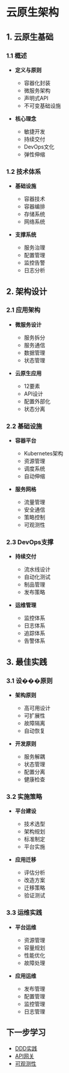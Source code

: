 # 云原生架构

## 1. 云原生基础

### 1.1 概述
- **定义与原则**
  - 容器化封装
  - 微服务架构
  - 声明式API
  - 不可变基础设施

- **核心理念**
  - 敏捷开发
  - 持续交付
  - DevOps文化
  - 弹性伸缩

### 1.2 技术体系
- **基础设施**
  - 容器技术
  - 容器编排
  - 存储系统
  - 网络系统

- **支撑系统**
  - 服务治理
  - 配置管理
  - 监控告警
  - 日志分析

## 2. 架构设计

### 2.1 应用架构
- **微服务设计**
  - 服务拆分
  - 服务通信
  - 数据管理
  - 状态管理

- **云原生应用**
  - 12要素
  - API设计
  - 配置外部化
  - 状态分离

### 2.2 基础设施
- **容器平台**
  - Kubernetes架构
  - 资源管理
  - 调度系统
  - 自动伸缩

- **服务网格**
  - 流量管理
  - 安全通信
  - 策略控制
  - 可观测性

### 2.3 DevOps支撑
- **持续交付**
  - 流水线设计
  - 自动化测试
  - 制品管理
  - 发布策略

- **运维管理**
  - 监控体系
  - 日志体系
  - 追踪体系
  - 告警体系

## 3. 最佳实践

### 3.1 设���原则
- **架构原则**
  - 高可用设计
  - 可扩展性
  - 故障隔离
  - 自动恢复

- **开发原则**
  - 服务解耦
  - 状态管理
  - 配置分离
  - 健康检查

### 3.2 实施策略
- **平台建设**
  - 技术选型
  - 架构规划
  - 标准制定
  - 平台实施

- **应用迁移**
  - 评估分析
  - 改造方案
  - 迁移策略
  - 验证测试

### 3.3 运维实践
- **平台运维**
  - 资源管理
  - 容量规划
  - 性能优化
  - 故障处理

- **应用运维**
  - 发布管理
  - 配置管理
  - 监控管理
  - 日志管理

## 下一步学习

- [DDD实践](../ddd/README.md)
- [API网关](../api-gateway/README.md)
- [可观测性](../observability/README.md) 